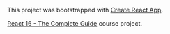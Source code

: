 This project was bootstrapped with [Create React App](https://github.com/facebookincubator/create-react-app).

[React 16 - The Complete Guide](https://www.udemy.com/react-the-complete-guide-incl-redux/learn/v4/overview) course project.